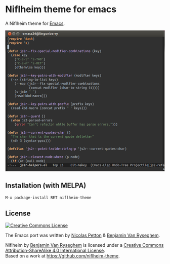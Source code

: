 Niflheim theme for emacs
========================

A Niflheim theme for [Emacs](https://www.gnu.org/software/emacs/).

![Screenshot](screenshot.png)

## Installation (with MELPA)


    M-x package-install RET niflheim-theme


## License


<a rel="license" href="http://creativecommons.org/licenses/by-sa/4.0/"><img alt="Creative Commons License" style="border-width:0" src="http://i.creativecommons.org/l/by-sa/4.0/88x31.png" /></a>
<br />

The Emacs port was written by [Nicolas Petton](http://nicolas-petton.fr) & [Benjamin Van Ryseghem](http://benjamin.vanryseghem.com).

<span xmlns:dct="http://purl.org/dc/terms/" property="dct:title">Niflheim</span> by <a xmlns:cc="http://creativecommons.org/ns#" href="http://benjamin.vanryseghem.com" property="cc:attributionName" rel="cc:attributionURL">Benjamin Van Ryseghem</a> is licensed under a <a rel="license" href="http://creativecommons.org/licenses/by-sa/4.0/">Creative Commons Attribution-ShareAlike 4.0 International License</a>.<br />Based on a work at <a xmlns:dct="http://purl.org/dc/terms/" href="https://github.com/niflheim-theme" rel="dct:source">https://github.com/niflheim-theme</a>.
